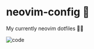 # neovim-config 🌌
My currently neovim dotfiles 👨‍💻



![code](https://user-images.githubusercontent.com/78836469/141657525-97f49a64-b350-486e-a49d-4265a4acc71a.png)

